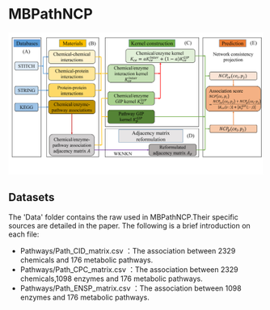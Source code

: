 # MBPathNCP

![model](./model.jpg)

## Datasets
The 'Data' folder contains the raw used in MBPathNCP.Their specific sources are detailed in the paper. The following is a brief introduction on each file:

- Pathways/Path_CID_matrix.csv ：The association between 2329 chemicals and 176 metabolic pathways.
- Pathways/Path_CPC_matrix.csv ：The association between 2329 chemicals,1098 enzymes and 176 metabolic pathways.
- Pathways/Path_ENSP_matrix.csv ：The association between 1098 enzymes and 176 metabolic pathways.

